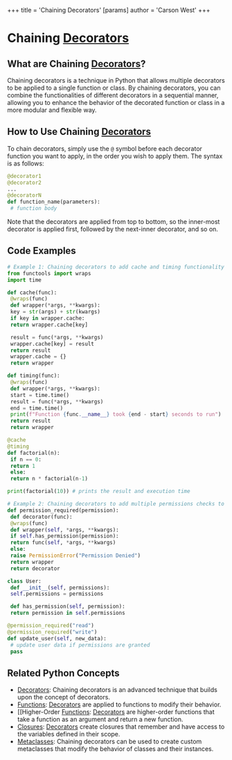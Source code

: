 +++
 title = 'Chaining Decorators'
[params]
	author = 'Carson West'
+++
# Chaining [Decorators](./../decorators/)

## What are Chaining [Decorators](./../decorators/)?
Chaining decorators is a technique in Python that allows multiple decorators to be applied to a single function or class. By chaining decorators, you can combine the functionalities of different decorators in a sequential manner, allowing you to enhance the behavior of the decorated function or class in a more modular and flexible way.

## How to Use Chaining [Decorators](./../decorators/)
To chain decorators, simply use the `@` symbol before each decorator function you want to apply, in the order you wish to apply them. The syntax is as follows:

```python
@decorator1
@decorator2
...
@decoratorN
def function_name(parameters):
 # function body
```

Note that the decorators are applied from top to bottom, so the inner-most decorator is applied first, followed by the next-inner decorator, and so on.

## Code Examples
```python
# Example 1: Chaining decorators to add cache and timing functionality to a function
from functools import wraps
import time

def cache(func):
 @wraps(func)
 def wrapper(*args, **kwargs):
 key = str(args) + str(kwargs)
 if key in wrapper.cache:
 return wrapper.cache[key]

 result = func(*args, **kwargs)
 wrapper.cache[key] = result
 return result
 wrapper.cache = {}
 return wrapper

def timing(func):
 @wraps(func)
 def wrapper(*args, **kwargs):
 start = time.time()
 result = func(*args, **kwargs)
 end = time.time()
 print(f"Function {func.__name__} took {end - start} seconds to run")
 return result
 return wrapper

@cache
@timing
def factorial(n):
 if n == 0:
 return 1
 else:
 return n * factorial(n-1)

print(factorial(10)) # prints the result and execution time
```

```python
# Example 2: Chaining decorators to add multiple permissions checks to a method
def permission_required(permission):
 def decorator(func):
 @wraps(func)
 def wrapper(self, *args, **kwargs):
 if self.has_permission(permission):
 return func(self, *args, **kwargs)
 else:
 raise PermissionError("Permission Denied")
 return wrapper
 return decorator

class User:
 def __init__(self, permissions):
 self.permissions = permissions

 def has_permission(self, permission):
 return permission in self.permissions

@permission_required("read")
@permission_required("write")
def update_user(self, new_data):
 # update user data if permissions are granted
 pass
```

## Related Python Concepts
- [Decorators](./../decorators/): Chaining decorators is an advanced technique that builds upon the concept of decorators.
- [Functions](./../functions/): [Decorators](./../decorators/) are applied to functions to modify their behavior.
- [[Higher-Order [Functions](./../functions/): [Decorators](./../decorators/) are higher-order functions that take a function as an argument and return a new function.
- [Closures](./../closures/): [Decorators](./../decorators/) create closures that remember and have access to the variables defined in their scope.
- [Metaclasses](./../metaclasses/): Chaining decorators can be used to create custom metaclasses that modify the behavior of classes and their instances.